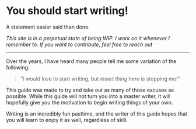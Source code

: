 # You should start writing!

A statement easier said than done.  

*This site is in a perpetual state of being WIP. I work on it whenever I remember to. If you want to contribute, feel free to reach out*

---

Over the years, I have heard many people tell me some variation of the following:

>"I would love to start writing, but *insert thing here* is stopping me!"

This guide was made to try and take out as many of those excuses as possible. While this guide will not turn you into a master writer, it will hopefully give you the motivation to begin writing things of your own.

Writing is an incredibly fun pasttime, and the writer of this guide hopes that you will learn to enjoy it as well, regardless of skill.
